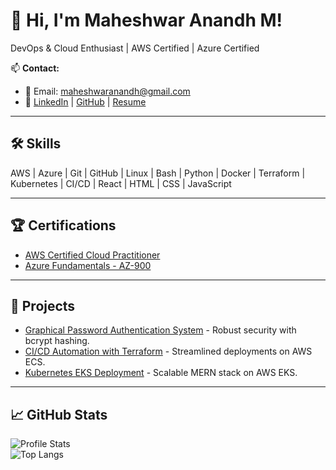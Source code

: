 # 👋 Hi, I'm Maheshwar Anandh M!

DevOps & Cloud Enthusiast | AWS Certified | Azure Certified

📫 **Contact:**  
- 📧 Email: maheshwaranandh@gmail.com  
- 🔗 [LinkedIn](https://www.linkedin.com/in/maheshwar-anandh-m-438221254) | [GitHub](https://github.com/maheshwaranandh) | [Resume](https://drive.google.com/file/d/1D172HlNRssjDjvR8o9rk42qf9u04WpnY/view)

---

## 🛠️ Skills
AWS | Azure | Git | GitHub | Linux | Bash | Python | Docker | Terraform | Kubernetes | CI/CD | React | HTML | CSS | JavaScript

---

## 🏆 Certifications
- [AWS Certified Cloud Practitioner](https://www.credly.com/badges/52cc8756-5f5e-4d84-8e1b-baea7bf05231/public_url)
- [Azure Fundamentals - AZ-900](https://www.credly.com/badges/c42fb7a4-d8f6-4a6b-ab73-fda1209c5e7d/public_url)

---

## 🚀 Projects
- [Graphical Password Authentication System](https://github.com/maheshwaranandh/_Graphical-Password-Authentication-System) - Robust security with bcrypt hashing.
- [CI/CD Automation with Terraform](https://github.com/maheshwaranandh/_CI-CD-Automation-with-Terraform-and-GitHub-Actions) - Streamlined deployments on AWS ECS.
- [Kubernetes EKS Deployment](#) - Scalable MERN stack on AWS EKS.

---
## 📈 GitHub Stats
![Profile Stats](http://github-profile-summary-cards.vercel.app/api/cards/profile-details?username=maheshwaranandh&theme=radical)  
![Top Langs](https://github-readme-stats.vercel.app/api/top-langs/?username=maheshwaranandh&layout=compact&theme=radical)

